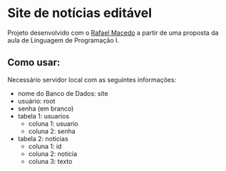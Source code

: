 # Site de notícias editável
Projeto desenvolvido com o [Rafael Macedo](www.github.com/rafaelmacedo) a partir de uma proposta da aula de Linguagem de Programação I.

## Como usar:
 Necessário servidor local com as seguintes informações:
 - nome do Banco de Dados: site
 - usuário: root
 - senha (em branco)
- tabela 1: usuarios
  - coluna 1: usuario
  - coluna 2: senha
- tabela 2: noticias
  - coluna 1: id
  - coluna 2: noticia
  - coluna 3: texto
